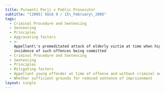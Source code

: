 ```yaml
---
title: Purwanti Parji v Public Prosecutor
subtitle: "[2005] SGCA 9 / 15\_February\_2005"
tags:
  - Criminal Procedure and Sentencing
  - Sentencing
  - Principles
  - Aggravating factors
  - >-
    Appellant\'s premeditated attack of elderly victim at time when high
    incidence of such offences being committed
  - Criminal Procedure and Sentencing
  - Sentencing
  - Principles
  - Mitigating factors
  - Appellant young offender at time of offence and without criminal antecedents
  - Whether sufficient grounds for reduced sentence of imprisonment
layout: single
---
```


